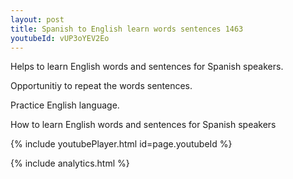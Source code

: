 ```yaml
---
layout: post
title: Spanish to English learn words sentences 1463 
youtubeId: vUP3oYEV2Eo
---
```

 
 
Helps to learn English words and sentences for Spanish speakers.

Opportunitiy to repeat the words sentences. 

Practice English language. 
 
How to learn English words and sentences for Spanish speakers 
 
{% include youtubePlayer.html id=page.youtubeId %}
 
 
{% include analytics.html %}
